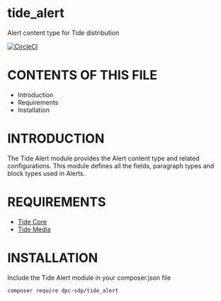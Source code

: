 # tide_alert
Alert content type for Tide distribution

[![CircleCI](https://circleci.com/gh/dpc-sdp/tide_alert.svg?style=svg&circle-token=17df9218f8ba3a997ba21d02ecbbe94c8d386796)](https://circleci.com/gh/dpc-sdp/tide_alert)

# CONTENTS OF THIS FILE

* Introduction
* Requirements
* Installation

# INTRODUCTION
The Tide Alert module provides the Alert content type and related configurations.
This module defines all the fields, paragraph types and block types used in Alerts.

# REQUIREMENTS
* [Tide Core](https://github.com/dpc-sdp/tide_core)
* [Tide Media](https://github.com/dpc-sdp/tide_media)

# INSTALLATION
Include the Tide Alert module in your composer.json file

```bash
composer require dpc-sdp/tide_alert
```

